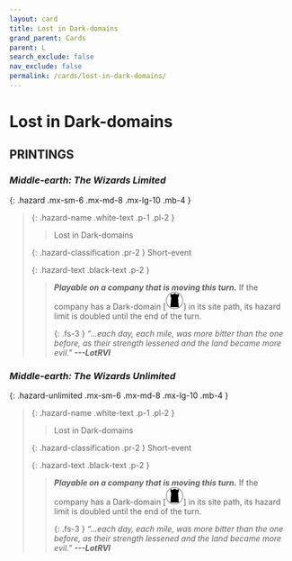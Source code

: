 ```yaml
---
layout: card
title: Lost in Dark-domains
grand_parent: Cards
parent: L
search_exclude: false
nav_exclude: false
permalink: /cards/lost-in-dark-domains/
---
```


# Lost in Dark-domains


## PRINTINGS


### _Middle-earth: The Wizards Limited_

{: .hazard .mx-sm-6 .mx-md-8 .mx-lg-10 .mb-4 }
> {: .hazard-name .white-text .p-1 .pl-2 }
> > <div class="hazard-mp"></div>
> > <div class="card-name">Lost in Dark-domains</div>
>
> {: .hazard-classification .pr-2 }
> Short-event
>
> {: .hazard-text .black-text .p-2 }
> > ***Playable on a company that is moving this turn.*** If the company has a Dark-domain <nobr>[<img src="/assets/images/dark-domain.svg">]</nobr> in its site path, its hazard limit is doubled until the end of the turn. 
> > 
> > {: .fs-3 } 
> > _“...each day, each mile, was more bitter than the one before, as their strength lessened and the land became more evil."_ ***---&#65279;LotRVI*** 
>



### _Middle-earth: The Wizards Unlimited_

{: .hazard-unlimited .mx-sm-6 .mx-md-8 .mx-lg-10 .mb-4 }
> {: .hazard-name .white-text .p-1 .pl-2 }
> > <div class="hazard-mp"></div>
> > <div class="card-name">Lost in Dark-domains</div>
>
> {: .hazard-classification .pr-2 }
> Short-event
>
> {: .hazard-text .black-text .p-2 }
> > ***Playable on a company that is moving this turn.*** If the company has a Dark-domain <nobr>[<img src="/assets/images/dark-domain.svg">]</nobr> in its site path, its hazard limit is doubled until the end of the turn. 
> > 
> > {: .fs-3 } 
> > _“...each day, each mile, was more bitter than the one before, as their strength lessened and the land became more evil."_ ***---&#65279;LotRVI*** 
>
